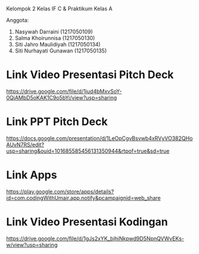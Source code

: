 Kelompok 2 Kelas IF C & Praktikum Kelas A

Anggota: 
1. Nasywah Darraini (1217050109)
2. Salma Khoirunnisa (1217050130)
3. Siti Jahro Maulidiyah (1217050134)
4. Siti Nurhayati Gunawan (1217050135) 

# Link Video Presentasi Pitch Deck
https://drive.google.com/file/d/1jud4bMxvSoY-0QjAMbD5oKAK1C9o5bYi/view?usp=sharing 

# Link PPT Pitch Deck
https://docs.google.com/presentation/d/1LeOpCgvBsvwb4xRVyVO382QHoAUvN7RS/edit?usp=sharing&ouid=101685585456131350944&rtpof=true&sd=true 

# Link Apps
https://play.google.com/store/apps/details?id=com.codingWithUmair.app.notify&pcampaignid=web_share 

# Link Video Presentasi Kodingan 
https://drive.google.com/file/d/1gJs2xYK_bjhiNkpwd9D5NpnQVWvEKs-w/view?usp=sharing 
